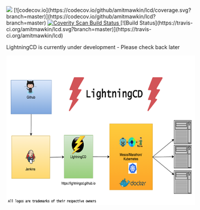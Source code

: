 <img src="https://circleci.com/gh/amitmawkin/lcd.svg?style=shield&circle-token=8d039fe4ce7c793f6aeff2bd97cf53e348b6bf70"/>
[![codecov.io](https://codecov.io/github/amitmawkin/lcd/coverage.svg?branch=master)](https://codecov.io/github/amitmawkin/lcd?branch=master)
<a href="https://scan.coverity.com/projects/lcd">
  <img alt="Coverity Scan Build Status"
       src="https://scan.coverity.com/projects/6926/badge.svg"/>
</a>
[![Build Status](https://travis-ci.org/amitmawkin/lcd.svg?branch=master)](https://travis-ci.org/amitmawkin/lcd)

LightningCD is currently under development - Please check back later

<img src="/media/lightningcd.png" width="600" height="400" alt="LightningCD"/>
